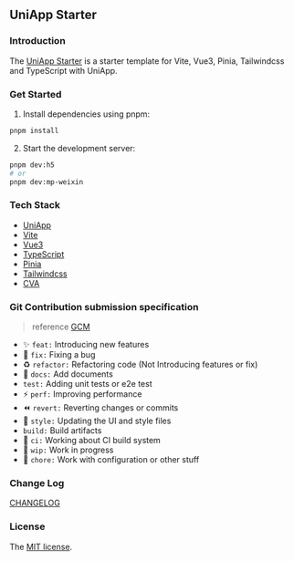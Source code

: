 ## UniApp Starter

### Introduction

The [UniApp Starter](https://github.com/anguer/uniapp-starter) is a starter template for Vite, Vue3, Pinia, Tailwindcss and TypeScript with UniApp.

### Get Started

1. Install dependencies using pnpm:

```bash
pnpm install
```

2. Start the development server:

```bash
pnpm dev:h5
# or
pnpm dev:mp-weixin
```

### Tech Stack

- [UniApp](https://uniapp.dcloud.net.cn)
- [Vite](https://vitejs.dev)
- [Vue3](https://vuejs.org)
- [TypeScript](https://www.typescriptlang.org)
- [Pinia](https://pinia.vuejs.org)
- [Tailwindcss](https://tailwindcss.com)
- [CVA](https://cva.style/)

### Git Contribution submission specification

> reference [GCM](https://www.yuque.com/arvinxx-fe/workflow/gcm-v2)

- :sparkles: `feat:` Introducing new features
- :bug: `fix:` Fixing a bug
- :recycle: `refactor:` Refactoring code (Not Introducing features or fix)
- :memo: `docs:` Add documents
- `test:` Adding unit tests or e2e test
- :zap: `perf:` Improving performance
- :rewind: `revert:` Reverting changes or commits
- :lipstick: `style:` Updating the UI and style files
- `build:` Build artifacts
- :construction_worker: `ci:` Working about CI build system
- :construction: `wip:` Work in progress
- :wrench: `chore:` Work with configuration or other stuff


### Change Log

[CHANGELOG](./CHANGELOG.md)

### License

The [MIT license](./LICENSE).
